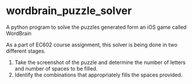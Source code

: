 # wordbrain_puzzle_solver
A python program to solve the puzzles generated form an iOS game called WordBrain

As a part of EC602 course assignment, this solver is being done in two different stages.
1) Take the screenshot of the puzzle and determine the number of letters and number of spaces to be filled.
2) Identify the combinations that appropriately fills the spaces provided.
